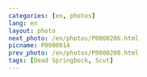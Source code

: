 ```yaml
---
categories: [en, photos]
lang: en
layout: photo
next_photo: /en/photos/P0000206.html
picname: P0000014
prev_photo: /en/photos/P0000200.html
tags: [Dead Springbock, Scut]
---
```

